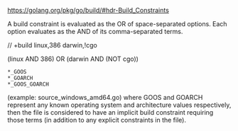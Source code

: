 

https://golang.org/pkg/go/build/#hdr-Build_Constraints

A build constraint is evaluated as the OR of space-separated options. Each option evaluates as the AND of its comma-separated terms.

// +build linux,386 darwin,!cgo

(linux AND 386) OR (darwin AND (NOT cgo))

```
*_GOOS
*_GOARCH
*_GOOS_GOARCH
```

(example: source_windows_amd64.go) where GOOS and GOARCH represent any known operating system and architecture values respectively, then the file is considered to have an implicit build constraint requiring those terms (in addition to any explicit constraints in the file).


